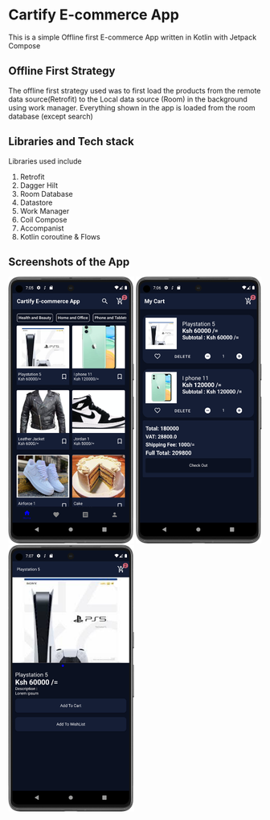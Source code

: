 
# Cartify E-commerce App

This is a simple Offline first E-commerce App written in Kotlin with Jetpack Compose

## Offline First Strategy
The offline first strategy used was to first load the products from the remote data source(Retrofit)
to the Local data source (Room) in the background using work manager. Everything shown in the app
is loaded from the room database (except search)

## Libraries and Tech stack

Libraries used include 
1. Retrofit
2. Dagger Hilt
3. Room Database
4. Datastore
5. Work Manager
6. Coil Compose
7. Accompanist
8. Kotlin coroutine & Flows 



## Screenshots of the App

<img src="screenshots/home_screen.png" width="250"/> <img src="screenshots/cart_screen.png" width="250"/> <img src="screenshots/product_screen.png" width="250"/>
